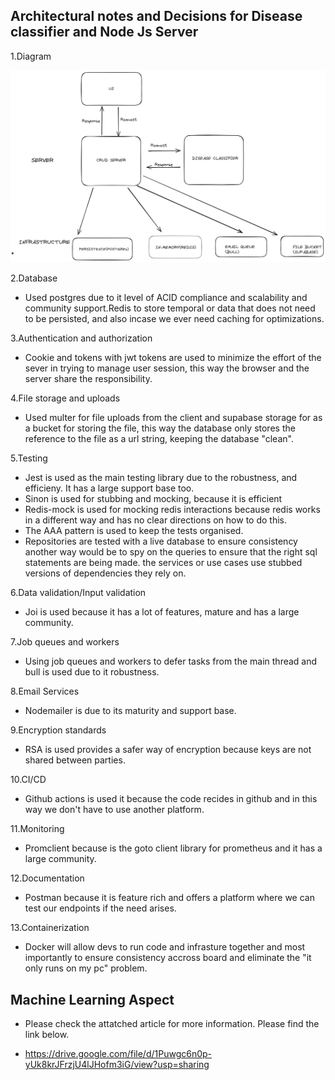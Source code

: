 ## Architectural notes  and Decisions for Disease classifier and Node Js Server

1.Diagram

![Architecture](./architecture.png "architecture diagram")

2.Database
- Used postgres due to it level of ACID compliance and scalability and community support.Redis to store temporal or data that does not need to be persisted, and also incase we ever need caching for optimizations.

3.Authentication and authorization
- Cookie and tokens with jwt tokens are used to minimize the effort of the sever in trying to manage user session, this way the browser and the server share the responsibility.

4.File storage and uploads
- Used multer for file uploads from the client and supabase storage for 
as a bucket for storing the file, this way the database only stores the reference to the file as a url string, keeping the database "clean".

5.Testing
- Jest is used as the main testing library due to the robustness, and efficieny. It has a large support base too.
- Sinon is used for stubbing and mocking, because it is efficient
- Redis-mock is used for mocking redis interactions because redis works in a different way and has no clear directions on how to do this.
- The AAA pattern is used to keep the tests organised.
- Repositories are tested with a live database to ensure consistency another way would be to spy on the queries to ensure that the right sql statements are being made.
the services or use cases use stubbed versions of dependencies they rely on.

6.Data validation/Input validation
- Joi is used because it has a lot of features, mature and has a large community.

7.Job queues and workers
- Using job queues and workers to defer tasks from the main thread and bull is used due to it robustness.

8.Email Services
- Nodemailer is due to its maturity and support base.

9.Encryption standards
- RSA is used provides a safer way of encryption because keys are not shared between parties.


10.CI/CD
- Github actions is used it because the code recides in github and in this way we don't have to use another platform.


11.Monitoring
- Promclient because is the goto client library for prometheus and it has a large community.

12.Documentation
- Postman because it is feature rich and offers a platform where we can test our endpoints if the need arises.

13.Containerization
- Docker will allow devs to run code and infrasture together and most importantly to ensure consistency accross board and eliminate the "it only runs on my pc" problem.




## Machine Learning Aspect

- Please check the attatched article for more information. Please find the link below.

- https://drive.google.com/file/d/1Puwgc6n0p-yUk8krJFrzjU4lJHofm3iG/view?usp=sharing


